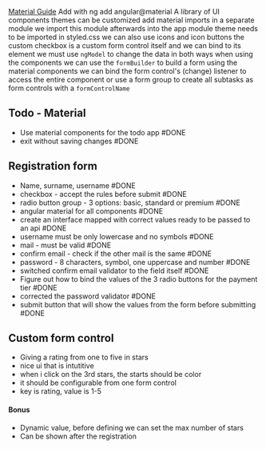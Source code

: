 
[Material Guide](https://v16.material.angular.io/)
Add with ng add angular@material
A library of UI components
themes can be customized
add material imports in a separate module
we import this module afterwards into the app module
theme needs to be imported in styled.css
we can also use icons
and icon buttons
the custom checkbox is a custom form control itself and we can bind to its element
we must use `ngModel` to change the data in both ways when using the components
we can use the `formBuilder` to build a form using the material components
we can bind the form control's (change) listener to access the entire component
or use a form group to create all subtasks as form controls with a `formControlName`


## Todo - Material
- Use material components for the todo app #DONE 
- exit without saving changes #DONE 

## Registration form
- Name, surname, username #DONE 
- checkbox - accept the rules before submit #DONE 
- radio button group - 3 options: basic, standard or premium #DONE 
- angular material for all components #DONE 
- create an interface mapped with correct values ready to be passed to an api #DONE 
- username must be only lowercase and no symbols #DONE 
- mail - must be valid #DONE 
- confirm email - check if the other mail is the same #DONE 
- password - 8 characters, symbol, one uppercase and number #DONE 
- switched confirm email validator to the field itself #DONE 
- Figure out how to bind the values of the 3 radio buttons for the payment tier #DONE 
- corrected the password validator #DONE 
- submit button that will show the values from the form before submitting #DONE 



## Custom form control
- Giving a rating from one to five in stars
- nice ui that is intutitive
- when i click on the 3rd stars, the starts should be color
- it should be configurable from one form control
- key is rating, value is 1-5

#### Bonus
- Dynamic value, before defining we can set the max number of stars
- Can be shown after the registration
